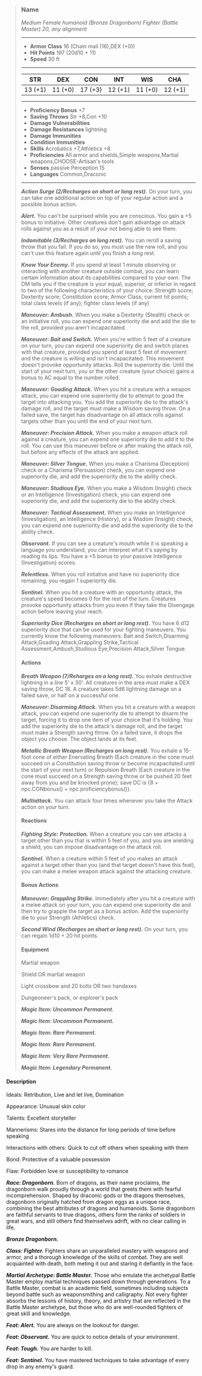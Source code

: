>### Name
>*Medium Female humanoid (Bronze Dragonborn) Fighter (Battle Master) 20, any alignment*
>___
>- **Armor Class** 16 (Chain mail (16),DEX (+0))
>- **Hit Points** 197 (20d10 + 11)
>- **Speed** 30 ft
>___
>|**STR**|**DEX**|**CON**|**INT**|**WIS**|**CHA**|
>|:-:|:-:|:-:|:-:|:-:|:-:|
>|13 (+1)|11 (+0)|17 (+3)|12 (+1)|11 (+0)|12 (+1)|
>___
>- **Proficiency Bonus** +7
>- **Saving Throws** Str +8,Con +10
>- **Damage Vulnerabilities** 
>- **Damage Resistances** lightning
>- **Damage Immunities** 
>- **Condition Immunities** 
>- **Skills** Acrobatics +7,Athletics +8
>- **Proficiencies** All armor and shields,Simple weapons,Martial weapons,CHOOSE-Artisan's tools
>- **Senses** passive Perception 15
>- **Languages** Common,Draconic
>___
>***Action Surge (2/Recharges on short or long rest).*** On your turn, you can take one additional action on top of your regular action and a possible bonus action.
>
>***Alert.*** You can't be surprised while you are conscious. You gain a +5 bonus to initiative. Other creatures don't gain advantage on attack rolls against you as a result of your not being able to see them.
>
>***Indomitable (3/Recharges on long rest).*** You can reroll a saving throw that you fail. If you do so, you must use the new roll, and you can't use this feature again until you finish a long rest.
>
>***Know Your Enemy.*** If you spend at least 1 minute observing or interacting with another creature outside combat, you can learn certain information about its capabilities compared to your own. The DM tells you if the creature is your equal, superior, or inferior in regard to two of the following characteristics of your choice: Strength score; Dexterity score; Constitution score; Armor Class; current hit points; total class levels (if any); fighter class levels (if any)
>
>***Maneuver: Ambush.*** When you make a Dexterity (Stealth) check or an initiative roll, you can expend one superiority die and add the die to the roll, provided you aren't incapacitated.
>
>***Maneuver: Bait and Switch.*** When you're within 5 feet of a creature on your turn, you can expend one superiority die and switch places with that creature, provided you spend at least 5 feet of movement and the creature is willing and isn't incapacitated. This movement doesn't provoke opportunity attacks. Roll the superiority die. Until the start of your next turn, you or the other creature (your choice) gains a bonus to AC equal to the number rolled.
>
>***Maneuver: Goading Attack.*** When you hit a creature with a weapon attack, you can expend one superiority die to attempt to goad the target into attacking you. You add the superiority die to the attack's damage roll, and the target must make a Wisdom saving throw. On a failed save, the target has disadvantage on all attack rolls against targets other than you until the end of your next turn.
>
>***Maneuver: Precision Attack.*** When you make a weapon attack roll against a creature, you can expend one superiority die to add it to the roll. You can use this maneuver before or after making the attack roll, but before any effects of the attack are applied.
>
>***Maneuver: Silver Tongue.*** When you make a Charisma (Deception) check or a Charisma (Persuasion) check, you can expend one superiority die, and add the superiority die to the ability check.
>
>***Maneuver: Studious Eye.*** When you make a Wisdom (Insight) check or an Intelligence (Investigation) check, you can expend one superiority die, and add the superiority die to the ability check.
>
>***Maneuver: Tactical Assessment.*** When you make an Intelligence (Investigation), an Intelligence (History), or a Wisdom (Insight) check, you can expend one superiority die and add the superiority die to the ability check.
>
>***Observant.*** If you can see a creature's mouth while it is speaking a language you understand, you can interpret what it's saying by reading its lips. You have a +5 bonus to your passive Intelligence (Investigation) scores.
>
>***Relentless.*** When you roll initiative and have no superiority dice remaining, you regain 1 superiority die.
>
>***Sentinel.*** When you hit a creature with an opportunity attack, the creature's speed becomes 0 for the rest of the turn. Creatures provoke opportunity attacks from you even if they take the Disengage action before leaving your reach.
>
>***Superiority Dice (Recharges on short or long rest).*** You have 6 d12 superiority dice that can be used for your fighting maneuvers. You currently know the following maneuvers: Bait and Switch,Disarming Attack,Goading Attack,Grappling Strike,Tactical Assessment,Ambush,Studious Eye,Precision Attack,Silver Tongue.
>
>#### Actions
>***Breath Weapon (7/Reharges on a long rest).*** You exhale destructive lightning in a line 5' x 30'. All creatures in the area must make a DEX saving throw, DC 18. A creature takes 5d6 lightning damage on a failed save, or half on a successful one.
>
>***Maneuver: Disarming Attack.*** When you hit a creature with a weapon attack, you can expend one superiority die to attempt to disarm the target, forcing it to drop one item of your choice that it's holding. You add the superiority die to the attack's damage roll, and the target must make a Strength saving throw. On a failed save, it drops the object you choose. The object lands at its feet.
>
>***Metallic Breath Weapon (Recharges on long rest).*** You exhale a 15-foot cone of either Enervating Breath (Each creature in the cone must succeed on a Constitution saving throw or become incapacitated until the start of your next turn) or Repulsion Breath (Each creature in the cone must succeed on a Strength saving throw or be pushed 20 feet away from you and be knocked prone); save DC is {8 + npc.CONbonus() + npc.proficiencybonus()}.
>
>***Multiattack.*** You can attack four times whenever you take the Attack action on your turn.
>
>#### Reactions
>***Fighting Style: Protection.*** When a creature you can see attacks a target other than you that is within 5 feet of you, and you are wielding a shield, you can impose disadvantage on the attack roll.
>
>***Sentinel.*** When a creature within 5 feet of you makes an attack against a target other than you (and that target doesn't have this feat), you can make a melee weapon attack against the attacking creature.
>
>
>#### Bonus Actions
>***Maneuver: Grappling Strike.*** Immediately after you hit a creature with a melee attack on your turn, you can expend one superiority die and then try to grapple the target as a bonus action. Add the superiority die to your Strength (Athletics) check.
>
>***Second Wind (Recharges on short or long rest).*** On your turn, you can regain 1d10 + 20 hit points.
>
>
>#### Equipment
>Martial weapon
>
>Shield OR martial weapon
>
>Light crossbow and 20 bolts OR two handaxes
>
>Dungeoneer's pack, or explorer's pack
>
>***Magic Item: Uncommon Permanent.***
>
>***Magic Item: Uncommon Permanent.***
>
>***Magic Item: Rare Permanent.***
>
>***Magic Item: Rare Permanent.***
>
>***Magic Item: Very Rare Permanent.***
>
>***Magic Item: Legendary Permanent.***
>

#### Description
Ideals: Retribution, Live and let live, Domination

Appearance: Unusual skin color

Talents: Excellent storyteller

Mannerisms: Stares into the distance for long periods of time before speaking

Interactions with others: Quick to cut off others when speaking with them

Bond: Protective of a valuable possession

Flaw: Forbidden love or susceptibility to romance

***Race: Dragonborn.*** Born of dragons, as their name proclaims, the dragonborn walk proudly through a world that greets them with fearful incomprehension. Shaped by draconic gods or the dragons themselves, dragonborn originally hatched from dragon eggs as a unique race, combining the best attributes of dragons and humanoids. Some dragonborn are faithful servants to true dragons, others form the ranks of soldiers in great wars, and still others find themselves adrift, with no clear calling in life.

***Bronze Dragonborn.***

***Class: Fighter.*** Fighters share an unparalleled mastery with weapons and armor, and a thorough knowledge of the skills of combat. They are well acquainted with death, both meting it out and staring it defiantly in the face.

***Martial Archetype: Battle Master.*** Those who emulate the archetypal Battle Master employ martial techniques passed down through generations. To a Battle Master, combat is an academic field, sometimes including subjects beyond battle such as weaponsmithing and calligraphy. Not every fighter absorbs the lessons of history, theory, and artistry that are reflected in the Battle Master archetype, but those who do are well-rounded fighters of great skill and knowledge.

***Feat: Alert.*** You are always on the lookout for danger.

***Feat: Observant.*** You are quick to notice details of your environment.

***Feat: Tough.*** You are harder to kill.

***Feat: Sentinel.*** You have mastered techniques to take advantage of every drop in any enemy's guard.



